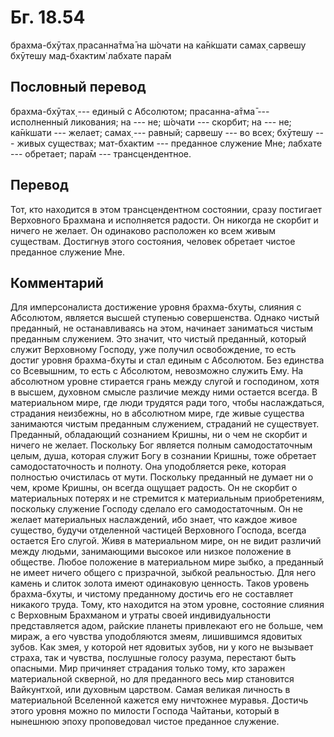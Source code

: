 # Бг. 18.54

брахма-бхӯтах̣ прасанна̄тма̄ на ш́очати на ка̄н̇кшати самах̣ сарвешу бхӯтешу
мад-бхактим̇ лабхате пара̄м

## Пословный перевод

брахма-бхӯтах̣ --- единый с Абсолютом; прасанна-а̄тма̄ --- исполненный
ликования; на --- не; ш́очати --- скорбит; на --- не; ка̄н̇кшати ---
желает; самах̣ --- равный; сарвешу --- во всех; бхӯтешу --- живых
существах; мат-бхактим --- преданное служение Мне; лабхате --- обретает;
пара̄м --- трансцендентное.

## Перевод

Тот, кто находится в этом трансцендентном состоянии, сразу постигает
Верховного Брахмана и исполняется радости. Он никогда не скорбит и
ничего не желает. Он одинаково расположен ко всем живым существам.
Достигнув этого состояния, человек обретает чистое преданное служение
Мне.

## Комментарий

Для имперсоналиста достижение уровня брахма-бхуты, слияния с Абсолютом,
является высшей ступенью совершенства. Однако чистый преданный, не
останавливаясь на этом, начинает заниматься чистым преданным служением.
Это значит, что чистый преданный, который служит Верховному Господу, уже
получил освобождение, то есть достиг уровня брахма-бхуты и стал единым с
Абсолютом. Без единства со Всевышним, то есть с Абсолютом, невозможно
служить Ему. На абсолютном уровне стирается грань между слугой и
господином, хотя в высшем, духовном смысле различие между ними остается
всегда. В материальном мире, где люди трудятся ради того, чтобы
наслаждаться, страдания неизбежны, но в абсолютном мире, где живые
существа занимаются чистым преданным служением, страданий не существует.
Преданный, обладающий сознанием Кришны, ни о чем не скорбит и ничего не
желает. Поскольку Бог является полным самодостаточным целым, душа,
которая служит Богу в сознании Кришны, тоже обретает самодостаточность и
полноту. Она уподобляется реке, которая полностью очистилась от мути.
Поскольку преданный не думает ни о чем, кроме Кришны, он всегда ощущает
радость. Он не скорбит о материальных потерях и не стремится к
материальным приобретениям, поскольку служение Господу сделало его
самодостаточным. Он не желает материальных наслаждений, ибо знает, что
каждое живое существо, будучи отделенной частицей Верховного Господа,
всегда остается Его слугой. Живя в материальном мире, он не видит
различий между людьми, занимающими высокое или низкое положение в
обществе. Любое положение в материальном мире зыбко, а преданный не
имеет ничего общего с призрачной, зыбкой реальностью. Для него камень и
слиток золота имеют одинаковую ценность. Таков уровень брахма-бхуты, и
чистому преданному достичь его не составляет никакого труда. Тому, кто
находится на этом уровне, состояние слияния с Верховным Брахманом и
утраты своей индивидуальности представляется адом, райские планеты
привлекают его не больше, чем мираж, а его чувства уподобляются змеям,
лишившимся ядовитых зубов. Как змея, у которой нет ядовитых зубов, ни у
кого не вызывает страха, так и чувства, послушные голосу разума,
перестают быть опасными. Мир причиняет страдания только тому, кто
заражен материальной скверной, но для преданного весь мир становится
Вайкунтхой, или духовным царством. Самая великая личность в материальной
Вселенной кажется ему ничтожнее муравья. Достичь этого уровня можно по
милости Господа Чайтаньи, который в нынешнюю эпоху проповедовал чистое
преданное служение.
